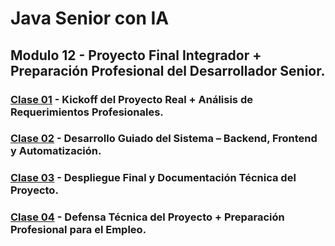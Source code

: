# Java Senior con IA
## Modulo 12 - Proyecto Final Integrador + Preparación Profesional del Desarrollador Senior.

### [Clase 01](1) - Kickoff del Proyecto Real + Análisis de Requerimientos Profesionales.

### [Clase 02](2) - Desarrollo Guiado del Sistema – Backend, Frontend y Automatización.

### [Clase 03](3) - Despliegue Final y Documentación Técnica del Proyecto.

### [Clase 04](4) - Defensa Técnica del Proyecto + Preparación Profesional para el Empleo.
